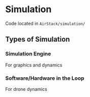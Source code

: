 # Simulation

Code located in `AirStack/simulation/`

## Types of Simulation

### Simulation Engine

For graphics and dynamics

### Software/Hardware in the Loop

For drone dynamics

